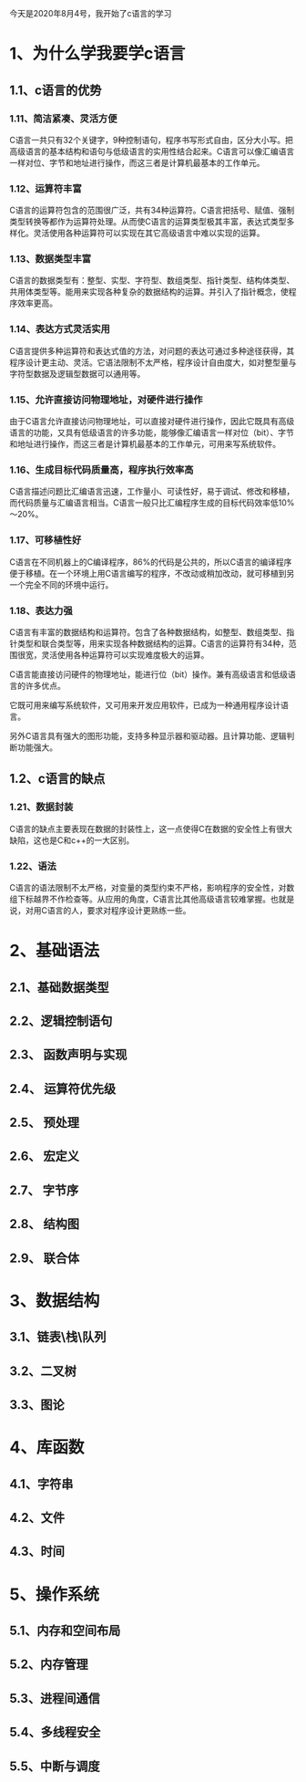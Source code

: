 今天是2020年8月4号，我开始了c语言的学习

# 1、为什么学我要学c语言

## 1.1、c语言的优势

### 1.11、简洁紧凑、灵活方便

  C语言一共只有32个关键字，9种控制语句，程序书写形式自由，区分大小写。把高级语言的基本结构和语句与低级语言的实用性结合起来。C语言可以像汇编语言一样对位、字节和地址进行操作，而这三者是计算机最基本的工作单元。

### 1.12、运算符丰富

  C语言的运算符包含的范围很广泛，共有34种运算符。C语言把括号、赋值、强制类型转换等都作为运算符处理。从而使C语言的运算类型极其丰富，表达式类型多样化。灵活使用各种运算符可以实现在其它高级语言中难以实现的运算。

### 1.13、数据类型丰富

  C语言的数据类型有：整型、实型、字符型、数组类型、指针类型、结构体类型、共用体类型等。能用来实现各种复杂的数据结构的运算。并引入了指针概念，使程序效率更高。

### 1.14、表达方式灵活实用

  C语言提供多种运算符和表达式值的方法，对问题的表达可通过多种途径获得，其程序设计更主动、灵活。它语法限制不太严格，程序设计自由度大，如对整型量与字符型数据及逻辑型数据可以通用等。

### 1.15、允许直接访问物理地址，对硬件进行操作

  由于C语言允许直接访问物理地址，可以直接对硬件进行操作，因此它既具有高级语言的功能，又具有低级语言的许多功能，能够像汇编语言一样对位（bit）、字节和地址进行操作，而这三者是计算机最基本的工作单元，可用来写系统软件。

### 1.16、生成目标代码质量高，程序执行效率高

  C语言描述问题比汇编语言迅速，工作量小、可读性好，易于调试、修改和移植，而代码质量与汇编语言相当。C语言一般只比汇编程序生成的目标代码效率低10%～20%。

### 1.17、可移植性好

  C语言在不同机器上的C编译程序，86%的代码是公共的，所以C语言的编译程序便于移植。在一个环境上用C语言编写的程序，不改动或稍加改动，就可移植到另一个完全不同的环境中运行。

### 1.18、表达力强

  C语言有丰富的数据结构和运算符。包含了各种数据结构，如整型、数组类型、指针类型和联合类型等，用来实现各种数据结构的运算。C语言的运算符有34种，范围很宽，灵活使用各种运算符可以实现难度极大的运算。

C语言能直接访问硬件的物理地址，能进行位（bit）操作。兼有高级语言和低级语言的许多优点。

它既可用来编写系统软件，又可用来开发应用软件，已成为一种通用程序设计语言。

另外C语言具有强大的图形功能，支持多种显示器和驱动器。且计算功能、逻辑判断功能强大。

## 1.2、c语言的缺点

### 1.21、数据封装
  C语言的缺点主要表现在数据的封装性上，这一点使得C在数据的安全性上有很大缺陷，这也是C和c++的一大区别。

### 1.22、语法
  C语言的语法限制不太严格，对变量的类型约束不严格，影响程序的安全性，对数组下标越界不作检查等。从应用的角度，C语言比其他高级语言较难掌握。也就是说，对用C语言的人，要求对程序设计更熟练一些。

# 2、基础语法

## 2.1、基础数据类型

## 2.2、逻辑控制语句

## 2.3、 函数声明与实现

## 2.4、 运算符优先级

## 2.5、 预处理

## 2.6、 宏定义

## 2.7、 字节序

## 2.8、 结构图

## 2.9、 联合体

# 3、数据结构

## 3.1、链表\栈\队列

## 3.2、二叉树

## 3.3、图论

# 4、库函数
  
## 4.1、字符串
  
## 4.2、文件
  
## 4.3、时间

# 5、操作系统

## 5.1、内存和空间布局

## 5.2、内存管理

## 5.3、进程间通信

## 5.4、多线程安全

## 5.5、中断与调度
  
  





